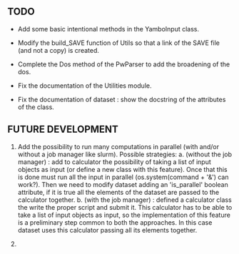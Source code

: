 
TODO
----

- Add some basic intentional methods in the YamboInput class.

- Modify the build_SAVE function of Utils so that a link of the SAVE file (and not a copy) is created.

- Complete the Dos method of the PwParser to add the broadening of the dos.    

- Fix the documentation of the Utilities module.

- Fix the documentation of dataset :  show the docstring of the attributes of the class.


FUTURE DEVELOPMENT
------------------

  1. Add the possibility to run many computations in parallel (with and/or without a job manager like slurm).
     Possible strategies:
     a. (without the job manager) : add to calculator the possibility of taking a list of input objects as input
     (or define a new class with this feature). Once that this is done must run all the input in parallel
     (os.system(command + '&') can work?). Then we need to modify dataset adding an 'is_parallel' boolean attribute,
     if it is true all the elements of the dataset are passed to the calculator together.
     b. (with the job manager) : defined a calculator class the write the proper script and submit it. This calculator
     has to be able to take a list of input objects as input, so the implementation of this feature is a preliminary step
     common to both the approaches. In this case dataset uses this calculator passing all its elements together.

  2.
